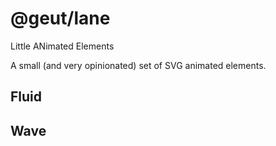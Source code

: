 # @geut/lane

Little ANimated Elements

A small (and very opinionated) set of SVG animated elements.

## Fluid

## Wave